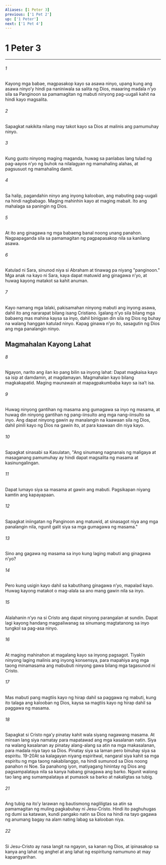 ```yaml
---
Aliases: [1 Peter 3]
previous: ['1 Pet 2']
up: ['1 Peter']
next: ['1 Pet 4']
---
```

# 1 Peter 3

***






















###### 1 










Kayong mga babae, magpasakop kayo sa asawa ninyo, upang kung ang asawa ninyoʼy hindi pa naniniwala sa salita ng Dios, maaaring madala nʼyo sila sa Panginoon sa pamamagitan ng mabuti ninyong pag-uugali kahit na hindi kayo magsalita. 





















###### 2 










Sapagkat nakikita nilang may takot kayo sa Dios at malinis ang pamumuhay ninyo. 





















###### 3 










Kung gusto ninyong maging maganda, huwag sa panlabas lang tulad ng pag-aayos nʼyo ng buhok na nilalagyan ng mamahaling alahas, at pagsusuot ng mamahaling damit. 





















###### 4 










Sa halip, pagandahin ninyo ang inyong kalooban, ang mabuting pag-uugali na hindi nagbabago. Maging mahinhin kayo at maging mabait. Ito ang mahalaga sa paningin ng Dios. 





















###### 5 










At ito ang ginagawa ng mga babaeng banal noong unang panahon. Nagpapaganda sila sa pamamagitan ng pagpapasakop nila sa kanilang asawa. 





















###### 6 










Katulad ni Sara, sinunod niya si Abraham at tinawag pa niyang "panginoon." Mga anak na kayo ni Sara, kaya dapat matuwid ang ginagawa nʼyo, at huwag kayong matakot sa kahit anuman. 





















###### 7 










Kayo namang mga lalaki, pakisamahan ninyong mabuti ang inyong asawa, dahil ito ang nararapat bilang isang Cristiano. Igalang nʼyo sila bilang mga babaeng mas mahina kaysa sa inyo, dahil binigyan din sila ng Dios ng buhay na walang hanggan katulad ninyo. Kapag ginawa nʼyo ito, sasagutin ng Dios ang mga panalangin ninyo.

## Magmahalan Kayong Lahat 





















###### 8 










Ngayon, narito ang ilan ko pang bilin sa inyong lahat: Dapat magkaisa kayo sa isip at damdamin, at magdamayan. Magmahalan kayo bilang magkakapatid. Maging maunawain at mapagpakumbaba kayo sa isaʼt isa. 





















###### 9 










Huwag ninyong gantihan ng masama ang gumagawa sa inyo ng masama, at huwag din ninyong gantihan ng pang-iinsulto ang mga nang-iinsulto sa inyo. Ang dapat ninyong gawin ay manalangin na kaawaan sila ng Dios, dahil pinili kayo ng Dios na gawin ito, at para kaawaan din niya kayo. 





















###### 10 










Sapagkat sinasabi sa Kasulatan, "Ang sinumang nagnanais ng maligaya at masaganang pamumuhay ay hindi dapat magsalita ng masama at kasinungalingan. 





















###### 11 










Dapat lumayo siya sa masama at gawin ang mabuti. Pagsikapan niyang kamtin ang kapayapaan. 





















###### 12 










Sapagkat iniingatan ng Panginoon ang matuwid, at sinasagot niya ang mga panalangin nila, ngunit galit siya sa mga gumagawa ng masama." 





















###### 13 










Sino ang gagawa ng masama sa inyo kung laging mabuti ang ginagawa nʼyo? 





















###### 14 










Pero kung usigin kayo dahil sa kabutihang ginagawa nʼyo, mapalad kayo. Huwag kayong matakot o mag-alala sa ano mang gawin nila sa inyo. 





















###### 15 










Alalahanin nʼyo na si Cristo ang dapat ninyong parangalan at sundin. Dapat lagi kayong handang magpaliwanag sa sinumang magtatanong sa inyo tungkol sa pag-asa ninyo. 





















###### 16 










At maging mahinahon at magalang kayo sa inyong pagsagot. Tiyakin ninyong laging malinis ang inyong konsensya, para mapahiya ang mga taong minamasama ang mabubuti ninyong gawa bilang mga tagasunod ni Cristo. 





















###### 17 










Mas mabuti pang magtiis kayo ng hirap dahil sa paggawa ng mabuti, kung ito talaga ang kalooban ng Dios, kaysa sa magtiis kayo ng hirap dahil sa paggawa ng masama. 





















###### 18 










Sapagkat si Cristo ngaʼy pinatay kahit wala siyang nagawang masama. At minsan lang siya namatay para mapatawad ang mga kasalanan natin. Siya na walang kasalanan ay pinatay alang-alang sa atin na mga makasalanan, para madala niya tayo sa Dios. Pinatay siya sa laman pero binuhay siya sa espiritu. 19-20At sa kalagayan niyang espiritwal, nangaral siya kahit sa mga espiritu ng mga taong nakabilanggo, na hindi sumunod sa Dios noong panahon ni Noe. Sa panahong iyon, matiyagang hinintay ng Dios ang pagsampalataya nila sa kanya habang ginagawa ang barko. Ngunit walong tao lang ang sumampalataya at pumasok sa barko at nakaligtas sa tubig. 





















###### 21 










Ang tubig na itoʼy larawan ng bautismong nagliligtas sa atin sa pamamagitan ng muling pagkabuhay ni Jesu-Cristo. Hindi ito paghuhugas ng dumi sa katawan, kundi pangako natin sa Dios na hindi na tayo gagawa ng anumang bagay na alam nating labag sa kalooban niya. 





















###### 22 










Si Jesu-Cristo ay nasa langit na ngayon, sa kanan ng Dios, at ipinasakop sa kanya ang lahat ng anghel at ang lahat ng espiritung namumuno at may kapangyarihan.
